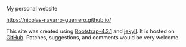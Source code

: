 My personal website

https://nicolas-navarro-guerrero.github.io/



This site was created using <a href="http://getbootstrap.com/" target="_blank">Bootstrap-4.3.1</a> and <a href="http://jekyllrb.com/" target="_blank">jekyll</a>. It is hosted on <a href="https://github.com/" target="_blank">GitHub</a>. Patches, suggestions, and comments would be very welcome.
